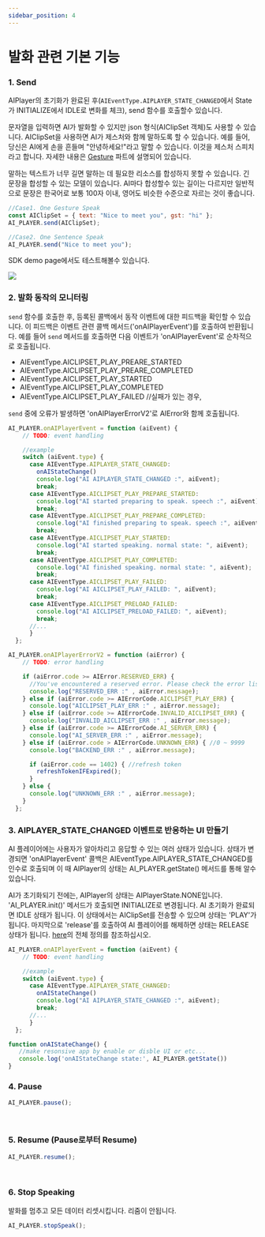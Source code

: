 ```yaml
---
sidebar_position: 4
---
```


# 발화 관련 기본 기능

### 1. Send  

AIPlayer의 초기화가 완료된 후(`AIEventType.AIPLAYER_STATE_CHANGED`에서 State가 INITIALIZE에서 IDLE로 변화를 체크), send 함수를 호출할수 있습니다.

문자열을 입력하면 AI가 발화할 수 있지만 json 형식(AIClipSet 객체)도 사용할 수 있습니다. AIClipSet을 사용하면 AI가 제스처와 함께 말하도록 할 수 있습니다. 예를 들어, 당신은 AI에게 손을 흔들며 "안녕하세요!"라고 말할 수 있습니다. 이것을 제스처 스피치라고 합니다. 자세한 내용은 [Gesture](../aiplayer/advanced-features.md#1-제스처) 파트에 설명되어 있습니다.

말하는 텍스트가 너무 길면 말하는 데 필요한 리소스를 합성하지 못할 수 있습니다. 긴 문장을 합성할 수 있는 모델이 있습니다. AI마다 합성할수 있는 길이는 다르지만 일반적으로 문장은 한국어로 보통 100자 이내, 영어도 비슷한 수준으로 자르는 것이 좋습니다.

```javascript
//Case1. One Gesture Speak
const AIClipSet = { text: "Nice to meet you", gst: "hi" };
AI_PLAYER.send(AIClipSet);

//Case2. One Sentence Speak
AI_PLAYER.send("Nice to meet you");
```

SDK demo page에서도 테스트해볼수 있습니다. 

<img src="/img/aihuman/web/sdk_demo_03_r1.png" />

<br/>

### 2. 발화 동작의 모니터링
`send` 함수를 호출한 후, 등록된 콜백에서 동작 이벤트에 대한 피드백을 확인할 수 있습니다. 이 피드백은 이벤트 관련 콜백 메서드('onAIPlayerEvent')를 호출하여 반환됩니다. 예를 들어 `send` 메서드를 호출하면 다음 이벤트가 'onAIPlayerEvent'로 순차적으로 호출됩니다. 

- AIEventType.AICLIPSET_PLAY_PREARE_STARTED
- AIEventType.AICLIPSET_PLAY_PREARE_COMPLETED
- AIEventType.AICLIPSET_PLAY_STARTED
- AIEventType.AICLIPSET_PLAY_COMPLETED
- AIEventType.AICLIPSET_PLAY_FAILED //실패가 있는 경우,

`send` 중에 오류가 발생하면 'onAIPlayerErrorV2'로 AIError와 함께 호출됩니다.

```javascript
AI_PLAYER.onAIPlayerEvent = function (aiEvent) {
    // TODO: event handling 

    //example
    switch (aiEvent.type) {
      case AIEventType.AIPLAYER_STATE_CHANGED:
        onAIStateChange()
        console.log("AI AIPLAYER_STATE_CHANGED :", aiEvent);
        break;
      case AIEventType.AICLIPSET_PLAY_PREPARE_STARTED:
        console.log("AI started preparing to speak. speech :", aiEvent);
        break;
      case AIEventType.AICLIPSET_PLAY_PREPARE_COMPLETED:
        console.log("AI finished preparing to speak. speech :", aiEvent);
        break;
      case AIEventType.AICLIPSET_PLAY_STARTED:
        console.log("AI started speaking. normal state: ", aiEvent);
        break;
      case AIEventType.AICLIPSET_PLAY_COMPLETED:
        console.log("AI finished speaking. normal state: ", aiEvent);
        break;
      case AIEventType.AICLIPSET_PLAY_FAILED:
        console.log("AI AICLIPSET_PLAY_FAILED: ", aiEvent);
        break;
      case AIEventType.AICLIPSET_PRELOAD_FAILED:
        console.log("AI AICLIPSET_PRELOAD_FAILED: ", aiEvent);
        break;
      //...
      }
  };

AI_PLAYER.onAIPlayerErrorV2 = function (aiError) {
    // TODO: error handling

    if (aiError.code >= AIError.RESERVED_ERR) {
      //You've encountered a reserved error. Please check the error list!
      console.log("RESERVED_ERR :" , aiError.message);
    } else if (aiError.code >= AIErrorCode.AICLIPSET_PLAY_ERR) {
      console.log("AICLIPSET_PLAY_ERR :" , aiError.message);
    } else if (aiError.code >= AIErrorCode.INVALID_AICLIPSET_ERR) {
      console.log("INVALID_AICLIPSET_ERR :" , aiError.message);
    } else if (aiError.code >= AIErrorCode.AI_SERVER_ERR) {
      console.log("AI_SERVER_ERR :" , aiError.message);
    } else if (aiError.code > AIErrorCode.UNKNOWN_ERR) { //0 ~ 9999
      console.log("BACKEND_ERR :" , aiError.message);

      if (aiError.code == 1402) { //refresh token
        refreshTokenIFExpired();
      }
    } else {
      console.log("UNKNOWN_ERR :" , aiError.message);
    }
  };
```


### 3. AIPLAYER_STATE_CHANGED 이벤트로 반응하는 UI 만들기

AI 플레이어에는 사용자가 알아차리고 응답할 수 있는 여러 상태가 있습니다. 상태가 변경되면 'onAIPlayerEvent' 콜백은 AIEventType.AIPLAYER_STATE_CHANGED를 인수로 호출되며 이 때 AIPlayer의 상태는 AI_PLAYER.getState() 메서드를 통해 알수 있습니다.

AI가 초기화되기 전에는, AIPlayer의 상태는 AIPlayerState.NONE입니다. 'AI_PLAYER.init()' 메서드가 호출되면 INITIALIZE로 변경됩니다. AI 초기화가 완료되면 IDLE 상태가 됩니다. 이 상태에서는 AIClipSet를 전송할 수 있으며 상태는 'PLAY'가 됩니다. 마지막으로 'release'를 호출하여 AI 플레이어를 해제하면 상태는 RELEASE 상태가 됩니다. [here](../apis/aiplayer-data#5-aiplayerstate)의 전체 정의를 참조하십시오.

```javascript
AI_PLAYER.onAIPlayerEvent = function (aiEvent) {
    // TODO: event handling 

    //example
    switch (aiEvent.type) {
      case AIEventType.AIPLAYER_STATE_CHANGED:
        onAIStateChange()
        console.log("AI AIPLAYER_STATE_CHANGED :", aiEvent);
        break;
      //...
      }
  };

function onAIStateChange() {
   //make resonsive app by enable or disble UI or etc...
   console.log('onAIStateChange state:', AI_PLAYER.getState())
} 
``` 

### 4. Pause 

```javascript
AI_PLAYER.pause();
```

<br/>

### 5. Resume (Pause로부터 Resume)

```javascript
AI_PLAYER.resume();
```

<br/>

### 6. Stop Speaking

발화를 멈추고 모든 데이터 리셋시킵니다. 리줌이 안됩니다. 

```javascript
AI_PLAYER.stopSpeak();
```

<br/>
